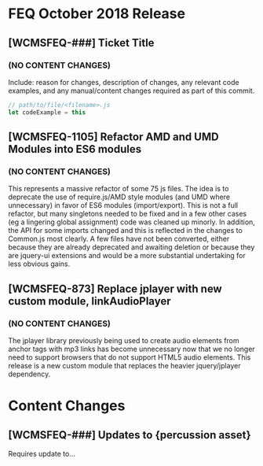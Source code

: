 # FEQ October 2018 Release

## [WCMSFEQ-###] Ticket Title
### (NO CONTENT CHANGES)

Include: reason for changes, description of changes, any relevant code examples, and  any manual/content changes required as part of this commit.

```javascript
// path/to/file/<filename>.js
let codeExample = this
```

## [WCMSFEQ-1105] Refactor AMD and UMD Modules into ES6 modules
### (NO CONTENT CHANGES)

This represents a massive refactor of some 75 js files. The idea is to deprecate the use of require.js/AMD style modules (and UMD where unnecessary) in favor of ES6 modules (import/export). This is not a full refactor, but many singletons needed to be fixed and in a few other cases (eg a lingering global assignment) code was cleaned up minorly. In addition, the API for some imports changed and this is reflected in the changes to Common.js most clearly. A few files have not been converted, either because they are already deprecated and awaiting deletion or because they are jquery-ui extensions and would be a more substantial undertaking for less obvious gains. 

## [WCMSFEQ-873] Replace jplayer with new custom module, linkAudioPlayer
### (NO CONTENT CHANGES)

The jplayer library previously being used to create audio elements from anchor tags with mp3 links has become unnecessary now that we no longer need to support browsers that do not support HTML5 audio elements. This release is a new custom module that replaces the heavier jquery/jplayer dependency.

# Content Changes

## [WCMSFEQ-###] Updates to {percussion asset}

Requires update to...